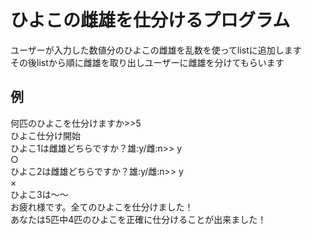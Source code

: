 # ひよこの雌雄を仕分けるプログラム

ユーザーが入力した数値分のひよこの雌雄を乱数を使ってlistに追加します  
その後listから順に雌雄を取り出しユーザーに雌雄を分けてもらいます  

## 例
何匹のひよこを仕分けますか>>5  
ひよこ仕分け開始  
ひよこ1は雌雄どちらですか？雄:y/雌:n>> y   
○  
ひよこ2は雌雄どちらですか？雄:y/雌:n>> y  
×  
ひよこ3は～～  
お疲れ様です。全てのひよこを仕分けました！  
あなたは5匹中4匹のひよこを正確に仕分けることが出来ました！  
